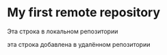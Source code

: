 # My first remote repository

Эта строка в локальном репозитории

эта строка добавлена в удалённом репозитории
